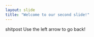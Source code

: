 ```yaml
---
layout: slide
title: "Welcome to our second slide!"
---
```

shitpost
Use the left arrow to go back!
